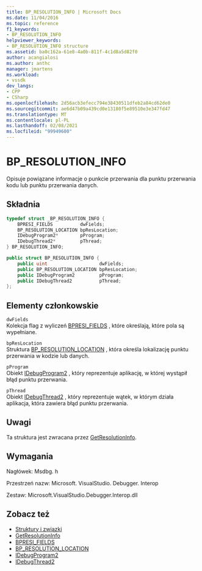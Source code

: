 ```yaml
---
title: BP_RESOLUTION_INFO | Microsoft Docs
ms.date: 11/04/2016
ms.topic: reference
f1_keywords:
- BP_RESOLUTION_INFO
helpviewer_keywords:
- BP_RESOLUTION_INFO structure
ms.assetid: ba0c162a-61e8-4a0b-811f-4c1d8a5d82f0
author: acangialosi
ms.author: anthc
manager: jmartens
ms.workload:
- vssdk
dev_langs:
- CPP
- CSharp
ms.openlocfilehash: 2d56acb3efecc794e38430511dfeb2a84cd62de0
ms.sourcegitcommit: ae6d47b09a439cd0e13180f5e89510e3e347fd47
ms.translationtype: MT
ms.contentlocale: pl-PL
ms.lasthandoff: 02/08/2021
ms.locfileid: "99949600"
---
```

# <a name="bp_resolution_info"></a>BP_RESOLUTION_INFO
Opisuje powiązane informacje o punkcie przerwania dla punktu przerwania kodu lub punktu przerwania danych.

## <a name="syntax"></a>Składnia

```cpp
typedef struct _BP_RESOLUTION_INFO {
    BPRESI_FIELDS          dwFields;
    BP_RESOLUTION_LOCATION bpResLocation;
    IDebugProgram2*        pProgram;
    IDebugThread2*         pThread;
} BP_RESOLUTION_INFO;
```

```csharp
public struct BP_RESOLUTION_INFO {
    public uint                   dwFields;
    public BP_RESOLUTION_LOCATION bpResLocation;
    public IDebugProgram2         pProgram;
    public IDebugThread2          pThread;
};
```

## <a name="members"></a>Elementy członkowskie
`dwFields`\
Kolekcja flag z wyliczeń [BPRESI_FIELDS](../../../extensibility/debugger/reference/bpresi-fields.md) , które określają, które pola są wypełniane.

`bpResLocation`\
Struktura [BP_RESOLUTION_LOCATION](../../../extensibility/debugger/reference/bp-resolution-location.md) , która określa lokalizację punktu przerwania w kodzie lub danych.

`pProgram`\
Obiekt [IDebugProgram2](../../../extensibility/debugger/reference/idebugprogram2.md) , który reprezentuje aplikację, w której wystąpił błąd punktu przerwania.

`pThread`\
Obiekt [IDebugThread2](../../../extensibility/debugger/reference/idebugthread2.md) , który reprezentuje wątek, w którym działa aplikacja, która zawiera błąd punktu przerwania.

## <a name="remarks"></a>Uwagi
Ta struktura jest zwracana przez [GetResolutionInfo](../../../extensibility/debugger/reference/idebugbreakpointresolution2-getresolutioninfo.md).

## <a name="requirements"></a>Wymagania
Nagłówek: Msdbg. h

Przestrzeń nazw: Microsoft. VisualStudio. Debugger. Interop

Zestaw: Microsoft.VisualStudio.Debugger.Interop.dll

## <a name="see-also"></a>Zobacz też
- [Struktury i związki](../../../extensibility/debugger/reference/structures-and-unions.md)
- [GetResolutionInfo](../../../extensibility/debugger/reference/idebugbreakpointresolution2-getresolutioninfo.md)
- [BPRESI_FIELDS](../../../extensibility/debugger/reference/bpresi-fields.md)
- [BP_RESOLUTION_LOCATION](../../../extensibility/debugger/reference/bp-resolution-location.md)
- [IDebugProgram2](../../../extensibility/debugger/reference/idebugprogram2.md)
- [IDebugThread2](../../../extensibility/debugger/reference/idebugthread2.md)
